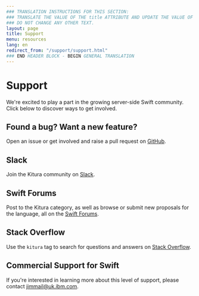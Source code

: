 ```yaml
---
### TRANSLATION INSTRUCTIONS FOR THIS SECTION:
### TRANSLATE THE VALUE OF THE title ATTRIBUTE AND UPDATE THE VALUE OF THE lang ATTRIBUTE.
### DO NOT CHANGE ANY OTHER TEXT.
layout: page
title: Support
menu: resources
lang: en
redirect_from: "/support/support.html"
### END HEADER BLOCK - BEGIN GENERAL TRANSLATION
---
```


[info]: ../../assets/info-blue.png
[tip]: ../../assets/lightbulb-yellow.png
[warning]: ../../assets/warning-red.png

<div class="titleBlock">
  <h1>Support</h1>
  <p>We're excited to play a part in the growing server-side Swift community.<br>Click below to discover ways to get involved.</p>
</div>

## Found a bug? Want a new feature?

Open an issue or get involved and raise a pull request on [GitHub](https://github.com/IBM-Swift/Kitura/issues).

## Slack

Join the Kitura community on [Slack](http://swift-at-ibm-slack.mybluemix.net/).

## Swift Forums

Post to the Kitura category, as well as browse or submit new proposals for the language, all on the [Swift Forums](https://forums.swift.org/c/related-projects/kitura).

## Stack Overflow

Use the `kitura` tag to search for questions and answers on [Stack Overflow](https://stackoverflow.com/search?q=kitura).

## Commercial Support for Swift

If you're interested in learning more about this level of support, please contact [jimmail@uk.ibm.com](mailto://jimmail@uk.ibm.com).


